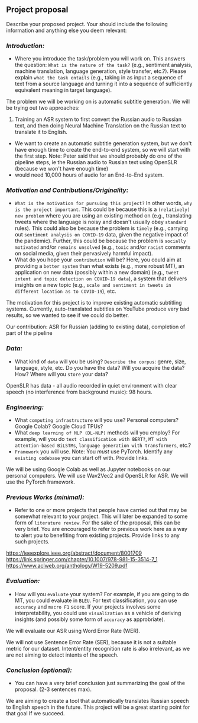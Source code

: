 ## Project proposal

Describe your proposed project. Your should include the following information and anything else you deem relevant:

### *Introduction:* 

- Where you introduce the task/problem you will work on. This answers the question: ``What is the nature of the task?`` 
(e.g., sentiment analysis, machine translation, language generation, style transfer, etc.?). Please explain ``what the task entails`` 
(e.g., taking in as input a sequence of text from a source language and turning it into a sequence of sufficiently equivalent meaning in target language). 

The problem we will be working on is automatic subtitle generation. We will be trying out two approaches:  

1) Training an ASR system to first convert the Russian audio to Russian text, and then doing Neural Machine Translation on the Russian text to translate it to English.

- We want to create an automatic subtitle generation system, but we don't have enough time to create the end-to-end system, so we will start with the first step.
Note: Peter said that we should probably do one of the pipeline steps, ie the Russian audio to Russian text using OpenSLR (because we won't have enough time) 
- would need 10,000 hours of audio for an End-to-End system.

### *Motivation and Contributions/Originality:*
- ``What is the motivation for pursuing this project?`` In other words, ``why is the project important``. This could be because this is a ``(relatively) new problem`` where you are using an existing method on (e.g., translating tweets where the language is noisy and doesn't usually obey `standard` rules). This could also be because the problem is ``timely`` (e.g., carrying out ``sentiment analysis on COVID-19`` data, given the negative impact of the pandemic). Further, this could be because the problem is ``socially motivated`` and/or ``remains unsolved`` (e.g., ``toxic`` and/or ``racist`` comments on social media, given their pervasively harmful impact).  
- What do you hope your ``contribution`` will be? Here, you could aim at providing a ``better system`` than what exists (e.g., more robust MT), an application on new data (possibly within a new domain) (e.g., ``tweet intent and topic detection on COVID-19 data``), a system that delivers insights on a new topic (e.g., ``scale and sentiment in tweets in different location as to COVID-19``), etc. 

The motivation for this project is to improve existing automatic subtitling systems. Currently, auto-translated subtitles on YouTube produce very bad results, so we wanted to see if we could do better. 

Our contribution: ASR for Russian (adding to existing data), completion of part of the pipeline

### *Data:*
- What kind of ``data`` will you be using? ``Describe the corpus``: genre, size, language, style, etc. Do you have the data? Will you acquire the data? How? Where will you ``store`` your data? 

OpenSLR has data - all audio recorded in quiet environment with clear speech (no interference from background music): 98 hours.


### *Engineering:*
- What ``computing infrastructure`` will you use? Personal computers? Google Colab? Google Cloud TPUs?
- What ``deep learning of NLP (DL-NLP)`` methods will you employ? For example, will you do ``text classification with BERT?``, ``MT with attention-based BiLSTMs``, ``language generation with transformers``, etc.? 
- ``Framework`` you will use. Note: You *must* use PyTorch. Identify any ``existing codebase`` you can start off with. Provide links.

We will be using Google Colab as well as Jupyter notebooks on our personal computers. We will use Wav2Vec2 and OpenSLR for ASR. We will use the PyTorch framework.

### *Previous Works (minimal):*
- Refer to one or more projects that people have carried out that may be somewhat relevant to your project. This will later be expanded to some form of ``literature review``. For the sake of the proposal, this can be very brief. You are encouraged to refer to previous work here as a way to alert you to benefiting from existing projects. Provide links to any such projects.

https://ieeexplore.ieee.org/abstract/document/8001709
https://link.springer.com/chapter/10.1007/978-981-15-3514-7_1
https://www.aclweb.org/anthology/W19-5209.pdf

### *Evaluation:*
- How will you ``evaluate`` your system? For example, if you are going to do MT, you could evaluate in ``BLEU``. For text classification, you can use ``accuracy`` and ``macro F1`` score. If your projects involves some interpretability, you could use ``visualization`` as a vehicle of deriving insights (and possibly some form of ``accuracy`` as approbriate).

We will evaluate our ASR using Word Error Rate (WER).

We will not use Sentence Error Rate (SER), because it is not a suitable metric for our dataset. Intent/entity recognition rate is also irrelevant, as we are not aiming to detect intents of the speech.


### *Conclusion (optional):*
- You can have a very brief conclusion just summarizing the goal of the proposal. (2-3 sentences max).

We are aiming to create a tool that automatically translates Russian speech to English speech in the future. This project will be a great starting point for that goal If we succeed.
